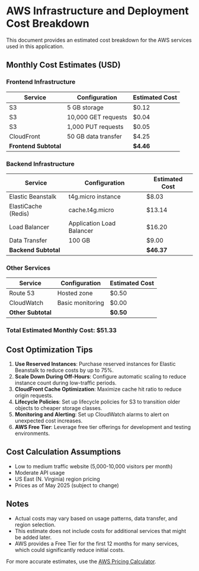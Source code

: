# AWS Infrastructure and Deployment Cost Breakdown

This document provides an estimated cost breakdown for the AWS services used in this application.

## Monthly Cost Estimates (USD)

### Frontend Infrastructure
| Service | Configuration | Estimated Cost |
|---------|--------------|----------------|
| S3 | 5 GB storage | $0.12 |
| S3 | 10,000 GET requests | $0.04 |
| S3 | 1,000 PUT requests | $0.05 |
| CloudFront | 50 GB data transfer | $4.25 |
| **Frontend Subtotal** | | **$4.46** |

### Backend Infrastructure
| Service | Configuration | Estimated Cost |
|---------|--------------|----------------|
| Elastic Beanstalk | t4g.micro instance | $8.03 |
| ElastiCache (Redis) | cache.t4g.micro | $13.14 |
| Load Balancer | Application Load Balancer | $16.20 |
| Data Transfer | 100 GB | $9.00 |
| **Backend Subtotal** | | **$46.37** |

### Other Services
| Service | Configuration | Estimated Cost |
|---------|--------------|----------------|
| Route 53 | Hosted zone | $0.50 |
| CloudWatch | Basic monitoring | $0.00 |
| **Other Subtotal** | | **$0.50** |

### Total Estimated Monthly Cost: **$51.33**

## Cost Optimization Tips

1. **Use Reserved Instances**: Purchase reserved instances for Elastic Beanstalk to reduce costs by up to 75%.
2. **Scale Down During Off-Hours**: Configure automatic scaling to reduce instance count during low-traffic periods.
3. **CloudFront Cache Optimization**: Maximize cache hit ratio to reduce origin requests.
4. **Lifecycle Policies**: Set up lifecycle policies for S3 to transition older objects to cheaper storage classes.
5. **Monitoring and Alerting**: Set up CloudWatch alarms to alert on unexpected cost increases.
6. **AWS Free Tier**: Leverage free tier offerings for development and testing environments.

## Cost Calculation Assumptions
- Low to medium traffic website (5,000-10,000 visitors per month)
- Moderate API usage
- US East (N. Virginia) region pricing
- Prices as of May 2025 (subject to change)

## Notes
- Actual costs may vary based on usage patterns, data transfer, and region selection.
- This estimate does not include costs for additional services that might be added later.
- AWS provides a Free Tier for the first 12 months for many services, which could significantly reduce initial costs.

For more accurate estimates, use the [AWS Pricing Calculator](https://calculator.aws.amazon.com/).
